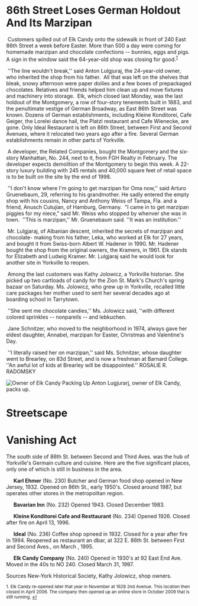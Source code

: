 86th Street Loses German Holdout And Its Marzipan
===

&nbsp;Customers spilled out of Elk Candy onto 
the sidewalk in front of 240 East 86th Street 
a week before Easter. More than 500 a day 
were coming for homemade marzipan and 
chocolate confections -- bunnies, eggs and 
pigs. A sign in the window said the 64-year-old 
shop was closing for good.<sup><a href="#fn1" id="ref1">1</a></sup>


   
&nbsp;''The line wouldn't break,'' said Anton 
Lulgjuraj, the 24-year-old owner, who inherited 
the shop from his father.
&nbsp;All that was left on the shelves that bleak, 
snowy afternoon were paper doilies and a 
few boxes of prepackaged chocolates. Relatives 
and friends helped him clean up and 
move fixtures and machinery into storage.
&nbsp;Elk, which closed last Monday, was the 
last holdout of the Montgomery, a row of 
four-story tenements built in 1883, and the 
penultimate vestige of German Broadway, 
as East 86th Street was known. Dozens of 
German establishments, including Kleine
Konditorei, Cafe Geiger, the Lorelei dance 
hall, the Platzl restaurant and Cafe Wienecke,
are gone. Only Ideal Restaurant is left
on 86th Street, between First and Second
Avenues, where it relocated two years ago
after a fire. Several German establishments
remain in other parts of Yorkville.

&nbsp;A developer, the Related Companies, 
bought the Montgomery and the six-story 
Manhattan, No. 244, next to it, from FGH 
Realty in February. The developer expects 
demolition of the Montgomery to begin this 
week. A 22-story luxury building with 245 
rentals and 40,000 square feet of retail space 
is to be built on the site by the end of 1998.

&nbsp;''I don't know where I'm going to get 
marzipan for Oma now,'' said Arturo 
Gruenebaum, 29, referring to his grandmother. 
He sadly entered the empty shop 
with his cousins, Nancy and Anthony Weiss
of Tampa, Fla. and a friend, Anusch Cutujian,
of Hamburg, Germany.
   &nbsp;"I came in to get marzipan piggies for my
niece," said Mr. Weiss who stopped by
whenver she was in town. 
&nbsp;''This is marzipan,'' Mr. Gruenebaum
said. ''It was an institution.''

&nbsp;Mr. Lulgjaraj, of Albanian descent, inherited
the secrets of marzipan and chocolate-
making from his father, Leka, who worked 
at Elk for 27 years, and bought it from
Swiss-born Albert W. Hadener in 1990. Mr. 
Hadener bought the shop from the original 
owners, the Kramers, in 1961. Elk stands for 
Elizabeth and Ludwig Kramer. Mr. Lulgjaraj
said he would look for another site in
Yorkville to reopen.

&nbsp;Among the last customers was Kathy 
Jolowicz, a Yorkville historian. She picked 
up two cartloads of candy for the Zion St. 
Mark's Church's spring bazaar on Saturday. 
Ms. Jolowicz, who grew up in Yorkville, 
recalled little care packages her mother 
used to sent her several decades ago at 
boarding school in Tarrytown.

&nbsp;''She sent me chocolate candies,'' Ms. 
Jolowicz said, ''with different colored sprinkles
-- nonpareils -- and lebkuchen.

&nbsp;Jane Schnitzer, who moved to the neighborhood
in 1974, always gave her eldest 
daughter, Annabel, marzipan for Easter,
Christmas and Valentine's Day.

&nbsp;''I literally raised her on marzipan,'' said 
Ms. Schnitzer, whose daughter went to 
Brearley, on 83d Street, and is now a freshman
at Barnard College. ''An awful lot of 
kids at Brearley will be disappointed.'' ROSALIE R. RADOMSKY

![Owner of Elk Candy Packing Up](../images/ownerofelkcandypackingup.jpg)
Anton Lugjurarj, 
owner of Elk Candy, 
packs up.

Streetscape
===
Vanishing Act
===
The south side of 86th St. between Second and Third Aves. was the hub of 
Yorkville's Germain culture and cuisine. Here are the five significant places, only one of
which is still in business in the area. 

&nbsp;&nbsp;&nbsp;&nbsp;&nbsp;**Karl Ehmer** (No. 230) Butcher and German food shop opened
in New Jersey, 1932. Opened on 86th St., early 1950's. Closed around 1987, but operates other
stores in the metropolitan region. 

&nbsp;&nbsp;&nbsp;&nbsp;&nbsp;**Bavarian Inn** (No. 232) Opened 1943. Closed December 1983. 

&nbsp;&nbsp;&nbsp;&nbsp;&nbsp;**Kleine Konditorei Cafe and Resttaurant** (No. 234) Opened 1926. Closed after fire on April 13, 1996. 

&nbsp;&nbsp;&nbsp;&nbsp;&nbsp;**Ideal** (No. 236) Coffee shop opneed in 1932. Closed for a year after fire in 1994. Reopened as restaurant an dbar, at 322 E. 86th St. between First and Second Aves., on March , 1995. 

&nbsp;&nbsp;&nbsp;&nbsp;&nbsp;**Elk Candy Company** (No. 240) Opened in 1930's at 92 East End Ave. Moved in the 40s to NO 240. Closed March 31, 1997.

Sources  New-York Historical Society, Kathy Jolowicz, shop owners. 


<sup id="fn1">1. Elk Candy re-opened later that year in November at 1628 2nd Avenue. This location then closed in April 2006. The company then opened up an online store in October 2009 that is still running. <a href="#ref1" title="Jump back to footnote 1 in the text.">↩</a></sup>

